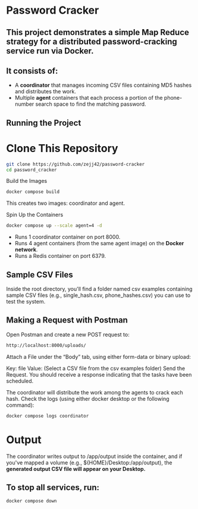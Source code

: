 # Password Cracker

## This project demonstrates a simple Map Reduce strategy for a distributed password-cracking service run via Docker. 

## It consists of:
* A **coordinator** that manages incoming CSV files containing MD5 hashes and distributes the work.
* Multiple **agent** containers that each process a portion of the phone-number search space to find the matching password.
## Running the Project

# Clone This Repository

```bash
git clone https://github.com/zejj42/password-cracker
cd password_cracker
```

Build the Images

```bash
docker compose build
```

This creates two images: coordinator and agent.

Spin Up the Containers

```bash
docker compose up --scale agent=4 -d
```

* Runs 1 coordinator container on port 8000.
* Runs 4 agent containers (from the same agent image) on the **Docker network**.
* Runs a Redis container on port 6379.

## Sample CSV Files

Inside the root directory, you'll find a folder named csv examples containing sample CSV files (e.g., single_hash.csv, phone_hashes.csv) you can use to test the system.

## Making a Request with Postman

Open Postman and create a new POST request to:

```bash
http://localhost:8000/uploads/
```

Attach a File under the “Body” tab, using either form-data or binary upload:

Key: file
Value: (Select a CSV file from the csv examples folder)
Send the Request. You should receive a response indicating that the tasks have been scheduled.

The coordinator will distribute the work among the agents to crack each hash. Check the logs (using either docker desktop or the following command):
```bash
docker compose logs coordinator
```

# Output

The coordinator writes output to /app/output inside the container, and if you've mapped a volume (e.g., ${HOME}/Desktop:/app/output), the **generated output CSV file will appear on your Desktop.**

## To stop all services, run:

```bash
docker compose down
```
